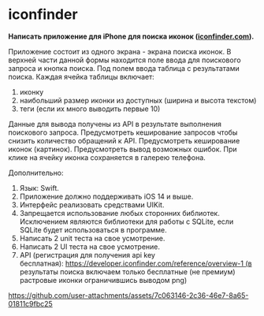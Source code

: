 # iconfinder

**Написать приложение для iPhone для поиска иконок ([iconfinder.com](http://iconfinder.com/)).**

Приложение состоит из одного экрана - экрана поиска иконок. В верхней части данной формы находится поле ввода для поискового запроса и кнопка поиска. Под полем ввода таблица с результатами поиска. Каждая ячейка таблицы включает:

1. иконку
2. наибольший размер иконки из доступных (ширина и высота текстом)
3. теги (если их много выводить первые 10)

Данные для вывода получены из API в результате выполнения поискового запроса. Предусмотреть кеширование запросов чтобы снизить количество обращений к API. Предусмотреть кеширование иконок (картинок). Предусмотреть вывод возможных ошибок. При клике на ячейку иконка сохраняется в галерею телефона. 

Дополнительно:

1. Язык: Swift.
2. Приложение должно поддерживать iOS 14 и выше.
3. Интерфейс реализовать средствами UIKit.
4. Запрещается использование любых сторонних библиотек. Исключением являются библиотеки для работы с SQLite, если SQLite будет использоваться в программе.
5. Написать 2 unit теста на свое усмотрение.
6. Написать 2 UI теста на свое усмотрение.
7. API (регистрация для получения api key бесплатная): https://developer.iconfinder.com/reference/overview-1 (в результаты поиска включаем только бесплатные (не премиум) растровые иконки ограничившись выводом png)

https://github.com/user-attachments/assets/7c063146-2c36-46e7-8a65-01811c9fbc25

